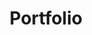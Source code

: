 ---
title: Portfolio
excerpt: SunConnector' Project
layout: collection
permalink: /portfolio/
collection: portfolio
author_profile: true
header:
    overlay_color : linear-gradient( 0.25turn, #7D5E5D, #FFFFFF )
entries_layout: grid
classes: wide
---